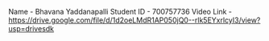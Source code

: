 Name - Bhavana Yaddanapalli
Student ID - 700757736
Video Link - https://drive.google.com/file/d/1d2oeLMdR1AP050jQ0--rlk5EYxrlcyI3/view?usp=drivesdk
